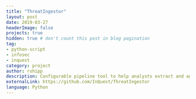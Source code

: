 ```yaml
---
title: "ThreatIngestor"
layout: post
date: 2019-03-27
headerImage: false
projects: true
hidden: true # don't count this post in blog pagination
tag:
- python-script
- infosec
- inquest
category: project
author: rshipp
description: Configurable pipeline tool to help analysts extract and aggregate threat intelligence.
externalLink: https://github.com/InQuest/ThreatIngestor
language: Python
---
```

